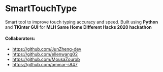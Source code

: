 # SmartTouchType
Smart tool to improve touch typing accuracy and speed. Built using **Python** and **TKinter GUI** for **MLH Same Home Different Hacks 2020 hackathon**
<br />
#### Collaborators: 
* https://github.com/JunZheng-dev
* https://github.com/ellenwang02
* https://github.com/MousaZourob
* https://github.com/ammar-s847
